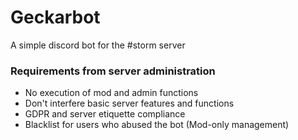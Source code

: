 # Geckarbot
A simple discord bot for the #storm server

### Requirements from server administration
- No execution of mod and admin functions
- Don't interfere basic server features and functions
- GDPR and server etiquette compliance
- Blacklist for users who abused the bot (Mod-only management)
